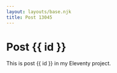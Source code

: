 ```yaml
---
layout: layouts/base.njk
title: Post 13045
---
```


# Post {{ id }}

This is post {{ id }} in my Eleventy project.
